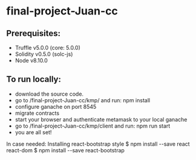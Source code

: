 final-project-Juan-cc
=====================
Prerequisites:
--------------
- Truffle v5.0.0 (core: 5.0.0)
- Solidity v0.5.0 (solc-js)
- Node v8.10.0


To run locally:
---------------
- download the source code.
- go to /final-project-Juan-cc/kmp/ and run: npm install
- configure ganache on port 8545
- migrate contracts
- start your browser and authenticate metamask to your local ganache
- go to /final-project-Juan-cc/kmp/client and run: npm run start
- you are all set!


In case needed:
Installing react-bootstrap style
$ npm install --save react react-dom 
$ npm install --save react-bootstrap

